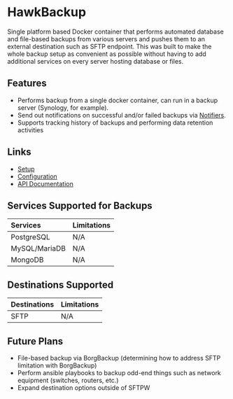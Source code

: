 # HawkBackup

Single platform based Docker container that performs automated database and file-based backups from various servers and pushes them to an external destination such as SFTP endpoint. This was built to make the whole backup setup as convenient as possible without having to add additional services on every server hosting database or files.

## Features

* Performs backup from a single docker container, can run in a backup server (Synology, for example).
* Send out notifications on successful and/or failed backups via [Notifiers](https://github.com/liiight/notifiers).
* Supports tracking history of backups and performing data retention activities

## Links

* [Setup](SETUP.md)
* [Configuration](CONFIGURATION.md)
* [API Documentation](API_DOC.md)

## Services Supported for Backups

| Services      | Limitations |
| :------------ | ----------- |
| PostgreSQL    | N/A         |
| MySQL/MariaDB | N/A         |
| MongoDB       | N/A         |

## Destinations Supported

| Destinations | Limitations |
| :----------- | ----------- |
| SFTP         | N/A         |

## Future Plans

* File-based backup via BorgBackup (determining how to address SFTP limitation with BorgBackup)
* Perform ansible playbooks to backup odd-end things such as network equipment (switches, routers, etc.)
* Expand destination options outside of SFTPW

